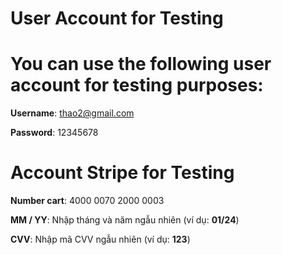 # User Account for Testing

# You can use the following user account for testing purposes:

**Username**: thao2@gmail.com

**Password**: 12345678

# Account Stripe for Testing

**Number cart**: 4000 0070 2000 0003

**MM / YY**: Nhập tháng và năm ngẫu nhiên (ví dụ: **01/24**)

**CVV**: Nhập mã CVV ngẫu nhiên (ví dụ: **123**)
